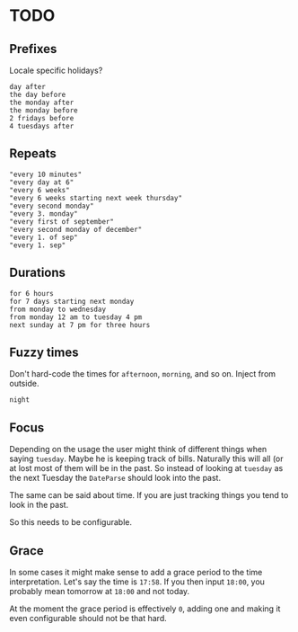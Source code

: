 # TODO

## Prefixes

Locale specific holidays?

```
day after
the day before
the monday after
the monday before
2 fridays before
4 tuesdays after
```

## Repeats

```
"every 10 minutes"
"every day at 6"
"every 6 weeks"
"every 6 weeks starting next week thursday"
"every second monday"
"every 3. monday"
"every first of september"
"every second monday of december"
"every 1. of sep"
"every 1. sep"
```

## Durations

```
for 6 hours
for 7 days starting next monday
from monday to wednesday
from monday 12 am to tuesday 4 pm
next sunday at 7 pm for three hours

```

## Fuzzy times ##

Don't hard-code the times for `afternoon`, `morning`, and so on. Inject from outside.

```
night
```

## Focus ##

Depending on the usage the user might think of different things when saying `tuesday`. Maybe he is keeping track of bills. Naturally this will all (or at lost most of them will be in the past. So instead of looking at `tuesday` as the next Tuesday the `DateParse` should look into the past.

The same can be said about time. If you are just tracking things you tend to look in the past.

So this needs to be configurable.

## Grace ##

In some cases it might make sense to add a grace period to the time interpretation.  Let's say the time is `17:58`. If you then input `18:00`, you probably mean tomorrow at `18:00` and not today.

At the moment the grace period is effectively `0`, adding one and making it even configurable should not be that hard.
